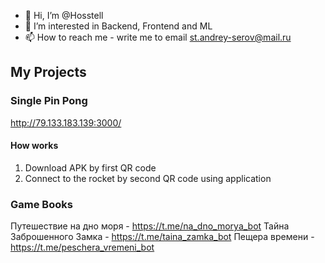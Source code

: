 - 👋 Hi, I’m @Hosstell
- 👀 I’m interested in Backend, Frontend and ML
- 📫 How to reach me - write me to email st.andrey-serov@mail.ru

## My Projects
### Single Pin Pong
http://79.133.183.139:3000/
#### How works
1. Download APK by first QR code
2. Connect to the rocket by second QR code using application

### Game Books
Путешествие на дно моря - https://t.me/na_dno_morya_bot
Тайна Заброшенного Замка - https://t.me/taina_zamka_bot
Пещера времени - https://t.me/peschera_vremeni_bot

